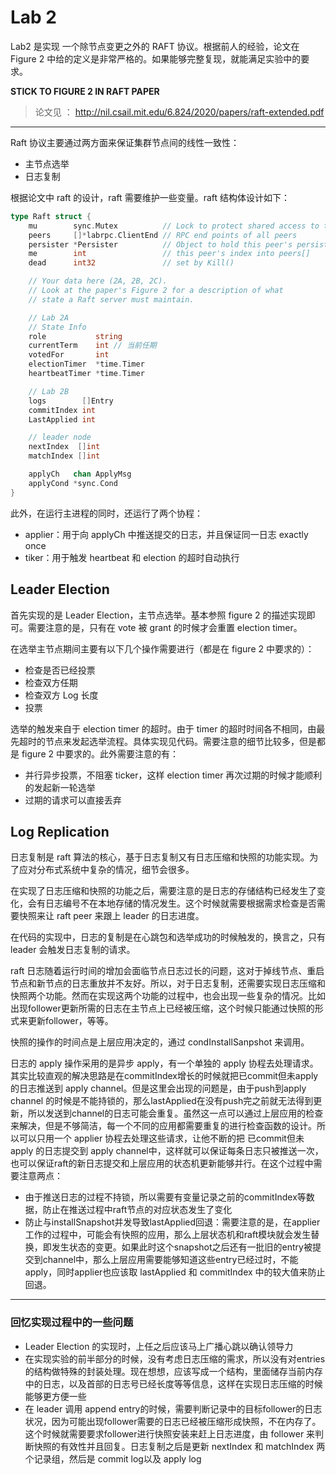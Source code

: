 # Lab 2

Lab2 是实现 一个除节点变更之外的 RAFT 协议。根据前人的经验，论文在 Figure 2 中给的定义是非常严格的。如果能够完整复现，就能满足实验中的要求。

**STICK TO FIGURE 2 IN RAFT PAPER**

> 论文见 ： http://nil.csail.mit.edu/6.824/2020/papers/raft-extended.pdf

---

Raft 协议主要通过两方面来保证集群节点间的线性一致性：

- 主节点选举
- 日志复制

根据论文中 raft 的设计，raft 需要维护一些变量。raft 结构体设计如下：

```go
type Raft struct {
	mu        sync.Mutex          // Lock to protect shared access to this peer's state
	peers     []*labrpc.ClientEnd // RPC end points of all peers
	persister *Persister          // Object to hold this peer's persisted state
	me        int                 // this peer's index into peers[]
	dead      int32               // set by Kill()

	// Your data here (2A, 2B, 2C).
	// Look at the paper's Figure 2 for a description of what
	// state a Raft server must maintain.

	// Lab 2A
	// State Info
	role           string
	currentTerm    int // 当前任期
	votedFor       int
	electionTimer  *time.Timer
	heartbeatTimer *time.Timer

	// Lab 2B
	logs        []Entry
	commitIndex int
	LastApplied int

	// leader node
	nextIndex  []int
	matchIndex []int

	applyCh   chan ApplyMsg
	applyCond *sync.Cond
}
```

此外，在运行主进程的同时，还运行了两个协程：

- applier：用于向 applyCh 中推送提交的日志，并且保证同一日志 exactly once
- tiker：用于触发 heartbeat 和 election 的超时自动执行

## Leader Election

首先实现的是 Leader Election，主节点选举。基本参照 figure 2 的描述实现即可。需要注意的是，只有在 vote 被 grant 的时候才会重置 election timer。

在选举主节点期间主要有以下几个操作需要进行（都是在 figure 2 中要求的）：

- 检查是否已经投票
- 检查双方任期
- 检查双方 Log 长度
- 投票

选举的触发来自于 election timer 的超时。由于 timer 的超时时间各不相同，由最先超时的节点来发起选举流程。具体实现见代码。需要注意的细节比较多，但是都是 figure 2 中要求的。此外需要注意的有：

- 并行异步投票，不阻塞 ticker，这样 election timer 再次过期的时候才能顺利的发起新一轮选举
- 过期的请求可以直接丢弃

## Log Replication

日志复制是 raft 算法的核心，基于日志复制又有日志压缩和快照的功能实现。为了应对分布式系统中复杂的情况，细节会很多。

在实现了日志压缩和快照的功能之后，需要注意的是日志的存储结构已经发生了变化，会有日志编号不在本地存储的情况发生。这个时候就需要根据需求检查是否需要快照来让 raft peer 来跟上 leader 的日志进度。

在代码的实现中，日志的复制是在心跳包和选举成功的时候触发的，换言之，只有 leader 会触发日志复制的请求。

raft 日志随着运行时间的增加会面临节点日志过长的问题，这对于掉线节点、重启节点和新节点的日志重放并不友好。所以，对于日志复制，还需要实现日志压缩和快照两个功能。然而在实现这两个功能的过程中，也会出现一些复杂的情况。比如出现follower更新所需的日志在主节点上已经被压缩，这个时候只能通过快照的形式来更新follower，等等。

快照的操作的时间点是上层应用决定的，通过 condInstallSanpshot 来调用。

日志的 apply 操作采用的是异步 apply，有一个单独的 apply 协程去处理请求。其实比较直观的解决思路是在commitIndex增长的时候就把已commit但未apply的日志推送到 apply channel。但是这里会出现的问题是，由于push到apply channel 的时候是不能持锁的，那么lastApplied在没有push完之前就无法得到更新，所以发送到channel的日志可能会重复。虽然这一点可以通过上层应用的检查来解决，但是不够简洁，每一个不同的应用都需要重复的进行检查函数的设计。所以可以只用一个 applier 协程去处理这些请求，让他不断的把 已commit但未apply 的日志提交到 apply channel中，这样就可以保证每条日志只被推送一次，也可以保证raft的新日志提交和上层应用的状态机更新能够并行。在这个过程中需要注意两点：

- 由于推送日志的过程不持锁，所以需要有变量记录之前的commitIndex等数据，防止在推送过程中raft节点的对应状态发生了变化
- 防止与installSnapshot并发导致lastApplied回退：需要注意的是，在applier工作的过程中，可能会有快照的应用，那么上层状态机和raft模块就会发生替换，即发生状态的变更。如果此时这个snapshot之后还有一批旧的entry被提交到channel中，那么上层应用需要能够知道这些entry已经过时，不能apply，同时applier也应该取 lastApplied 和 commitIndex 中的较大值来防止回退。

---

### 回忆实现过程中的一些问题

- Leader Election 的实现时，上任之后应该马上广播心跳以确认领导力
- 在实现实验的前半部分的时候，没有考虑日志压缩的需求，所以没有对entries的结构做特殊的封装处理。现在想想，应该写成一个结构，里面储存当前内存中的日志，以及首部的日志号已经长度等等信息，这样在实现日志压缩的时候能够更方便一些
- 在 leader 调用 append entry的时候，需要判断记录中的目标follower的日志状况，因为可能出现follower需要的日志已经被压缩形成快照，不在内存了。这个时候就需要要求follower进行快照安装来赶上日志进度，由 follower 来判断快照的有效性并且回复。日志复制之后是更新 nextIndex 和 matchIndex 两个记录组，然后是 commit log以及 apply log
